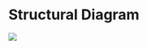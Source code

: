 # Structural Diagram
![](https://user-images.githubusercontent.com/94118726/143897055-31eeff08-deec-49d0-bc72-55f07e68ca4e.JPG)
